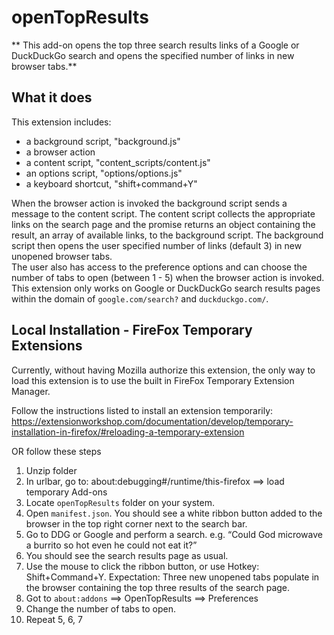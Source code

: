 # openTopResults

** This add-on opens the top three search results links of a Google or DuckDuckGo search and opens the specified number of links in new browser tabs.**

## What it does

This extension includes:

* a background script, "background.js"
* a browser action
* a content script, "content_scripts/content.js"
* an options script, "options/options.js"
* a keyboard shortcut, "shift+command+Y"

When the browser action is invoked the background script sends a message to the content script.  The content script collects the appropriate links on the search page and the promise returns an object containing the result, an array of available links, to the background script.  The background script then opens the user specified number of links (default 3) in new unopened browser tabs.  
The user also has access to the preference options and can choose the number of tabs to open (between 1 - 5) when the browser action is invoked.
This extension only works on Google or DuckDuckGo search results pages within the domain of `google.com/search?` and `duckduckgo.com/`.


## Local Installation - FireFox Temporary Extensions

Currently, without having Mozilla authorize this extension, the only way to load this extension is to use the built in FireFox Temporary Extension Manager.

Follow the instructions listed to install an extension temporarily: 
https://extensionworkshop.com/documentation/develop/temporary-installation-in-firefox/#reloading-a-temporary-extension

OR follow these steps

1. Unzip folder
2. In urlbar, go to: about:debugging#/runtime/this-firefox ==> load temporary Add-ons
3. Locate `openTopResults` folder on your system.
4. Open `manifest.json`.  You should see a white ribbon button added to the browser in the top right corner next to the search bar.
5. Go to DDG or Google and perform a search. e.g. “Could God microwave a burrito so hot even he could not eat it?”
6. You should see the search results page as usual.
7. Use the mouse to click the ribbon button, or use Hotkey: Shift+Command+Y. 
Expectation: Three new unopened tabs populate in the browser containing the top three results of the search page.
8. Got to `about:addons` ==> OpenTopResults ==> Preferences
9. Change the number of tabs to open.
10. Repeat 5, 6, 7

